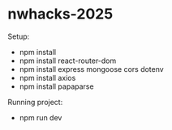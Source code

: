# nwhacks-2025

Setup:

- npm install
- npm install react-router-dom
- npm install express mongoose cors dotenv
- npm install axios
- npm install papaparse


Running project:

- npm run dev